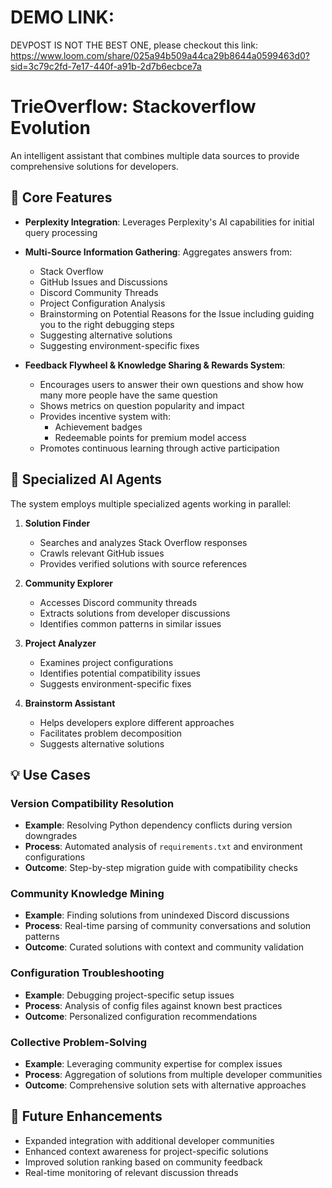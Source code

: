 
# DEMO LINK: 

DEVPOST IS NOT THE BEST ONE, please checkout this link: https://www.loom.com/share/025a94b509a44ca29b8644a0599463d0?sid=3c79c2fd-7e17-440f-a91b-2d7b6ecbce7a

# TrieOverflow: Stackoverflow Evolution

An intelligent assistant that combines multiple data sources to provide comprehensive solutions for developers.

## 🎯 Core Features

- **Perplexity Integration**: Leverages Perplexity's AI capabilities for initial query processing

- **Multi-Source Information Gathering**: Aggregates answers from:

  - Stack Overflow
  - GitHub Issues and Discussions
  - Discord Community Threads
  - Project Configuration Analysis
  - Brainstorming on Potential Reasons for the Issue including guiding you to the right debugging steps
  - Suggesting alternative solutions
  - Suggesting environment-specific fixes

- **Feedback Flywheel & Knowledge Sharing & Rewards System**:
  - Encourages users to answer their own questions and show how many more people have the same question
  - Shows metrics on question popularity and impact
  - Provides incentive system with:
    - Achievement badges
    - Redeemable points for premium model access
  - Promotes continuous learning through active participation

## 🤖 Specialized AI Agents

The system employs multiple specialized agents working in parallel:

1. **Solution Finder**

   - Searches and analyzes Stack Overflow responses
   - Crawls relevant GitHub issues
   - Provides verified solutions with source references

2. **Community Explorer**

   - Accesses Discord community threads
   - Extracts solutions from developer discussions
   - Identifies common patterns in similar issues

3. **Project Analyzer**

   - Examines project configurations
   - Identifies potential compatibility issues
   - Suggests environment-specific fixes

4. **Brainstorm Assistant**
   - Helps developers explore different approaches
   - Facilitates problem decomposition
   - Suggests alternative solutions

## 💡 Use Cases

### Version Compatibility Resolution

- **Example**: Resolving Python dependency conflicts during version downgrades
- **Process**: Automated analysis of `requirements.txt` and environment configurations
- **Outcome**: Step-by-step migration guide with compatibility checks

### Community Knowledge Mining

- **Example**: Finding solutions from unindexed Discord discussions
- **Process**: Real-time parsing of community conversations and solution patterns
- **Outcome**: Curated solutions with context and community validation

### Configuration Troubleshooting

- **Example**: Debugging project-specific setup issues
- **Process**: Analysis of config files against known best practices
- **Outcome**: Personalized configuration recommendations

### Collective Problem-Solving

- **Example**: Leveraging community expertise for complex issues
- **Process**: Aggregation of solutions from multiple developer communities
- **Outcome**: Comprehensive solution sets with alternative approaches

## 🚀 Future Enhancements

- Expanded integration with additional developer communities
- Enhanced context awareness for project-specific solutions
- Improved solution ranking based on community feedback
- Real-time monitoring of relevant discussion threads
